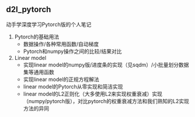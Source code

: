 ## d2l_pytorch
动手学深度学习Pytorch版的个人笔记

1. Pytorch的基础用法
	- 数据操作/各种常用函数/自动梯度
	- Pytorch和numpy操作之间的比较/结果对比
2. Linear model
	- 实现linear model的numpy版/进度条的实现（见sqdm）/小批量划分数据集等通用函数
	- 实现linear model的正规方程解法
	- linear model的Pytorch从零实现和简洁实现
    - linear model的L2正则化（大多使用L2来实现权重衰减）实现（numpy/pytorch版），对比pytorch的权重衰减方法和我们熟知的L2实现方法的异同
    